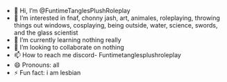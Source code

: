 - 👋 Hi, I’m @FuntimeTanglesPlushRoleplay
- 👀 I’m interested in fnaf, chonny jash, art, animales, roleplaying, throwing things out windows, cosplaying, being outside, water, science, swords, and the glass scientist 
- 🌱 I’m currently learning nothing really 
- 💞️ I’m looking to collaborate on nothing
- 📫 How to reach me discord- Funtimetanglesplushroleplay
- 😄 Pronouns: all
- ⚡ Fun fact: i am lesbian

<!---
FuntimeTanglesPlushRoleplay/FuntimeTanglesPlushRoleplay is a ✨ special ✨ repository because its `README.md` (this file) appears on your GitHub profile.
You can click the Preview link to take a look at your changes.
--->
